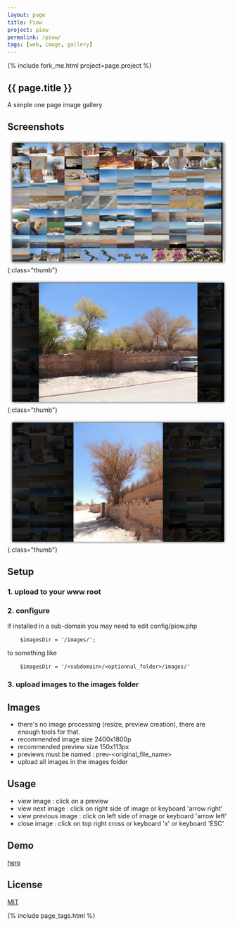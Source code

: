 ```yaml
---
layout: page
title: Piow
project: piow
permalink: /piow/
tags: [web, image, gallery]
---
```


{% include fork_me.html project=page.project %}

<article class="markdown-body" markdown="1">

# {{ page.title }}

<div class="article-heading" markdown="1">

A simple one page image gallery

</div>


## Screenshots

![piow screenshot](/img/piow.png){:class="thumb"}

![piow screenshot](/img/piow1.png){:class="thumb"}

![piow screenshot](/img/piow2.png){:class="thumb"}

## Setup

### 1. upload to your www root

### 2. configure

if installed in a sub-domain you may need to edit config/piow.php

```
    $imagesDir = '/images/';
```
to something like

```
    $imagesDir = '/<subdomain>/<optionnal_folder>/images/'
```

### 3. upload images to the images folder


## Images

- there's no image processing (resize, preview creation), there are enough tools for that.
- recommended image size 2400x1800p
- recommended preview size 150x113px
- previews must be named : prev-&lt;original_file_name&gt;
- upload all images in the images folder


## Usage

- view image : click on a preview
- view next image : click on right side of image or keyboard 'arrow right'
- view previous image : click on left side of image or keyboard 'arrow left'
- close image : click on top right cross or keyboard 'x' or keyboard 'ESC'

## Demo

[here](http://piow.frian.org/)

## License

[MIT](https://en.wikipedia.org/wiki/MIT_License)

{% include page_tags.html %}

</article>
